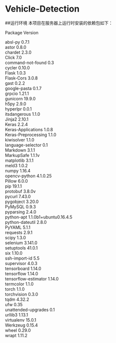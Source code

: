# Vehicle-Detection
##运行环境
本项目在服务器上运行时安装的依赖包如下：

Package              Version

absl-py              0.7.1<br>
astor                0.8.0<br>
chardet              2.3.0<br>
Click                7.0<br>
command-not-found    0.3<br>
cycler               0.10.0<br>
Flask                1.0.3<br>
Flask-Cors           3.0.8<br>
gast                 0.2.2<br>
google-pasta         0.1.7<br>
grpcio               1.21.1<br>
gunicorn             19.9.0<br>
h5py                 2.9.0<br>
hyperlpr             0.0.1<br>
itsdangerous         1.1.0<br>
Jinja2               2.10.1<br>
Keras                2.2.4<br>
Keras-Applications   1.0.8<br>
Keras-Preprocessing  1.1.0<br>
kiwisolver           1.1.0<br>
language-selector    0.1<br>
Markdown             3.1.1<br>
MarkupSafe           1.1.1v<br>
matplotlib           3.1.1<br>
meld3                1.0.2<br>
numpy                1.16.4<br>
opencv-python        4.1.0.25<br>
Pillow               6.0.0<br>
pip                  19.1.1<br>
protobuf             3.8.0v<br>
pycurl               7.43.0<br>
pygobject            3.20.0<br>
PyMySQL              0.9.3<br>
pyparsing            2.4.0<br>
python-apt           1.1.0b1+ubuntu0.16.4.5<br>
python-dateutil      2.8.0<br>
PyYAML               5.1.1<br>
requests             2.9.1<br>
scipy                1.3.0<br>
selenium             3.141.0<br>
setuptools           41.0.1<br>
six                  1.10.0<br>
ssh-import-id        5.5<br>
supervisor           4.0.3<br>
tensorboard          1.14.0<br>
tensorflow           1.14.0<br>
tensorflow-estimator 1.14.0<br>
termcolor            1.1.0<br>
torch                1.1.0<br>
torchvision          0.3.0<br>
tqdm                 4.32.2<br>
ufw                  0.35<br>
unattended-upgrades  0.1<br>
urllib3              1.13.1<br>
virtualenv           15.0.1<br>
Werkzeug             0.15.4<br>
wheel                0.29.0<br>
wrapt                1.11.2<br>


